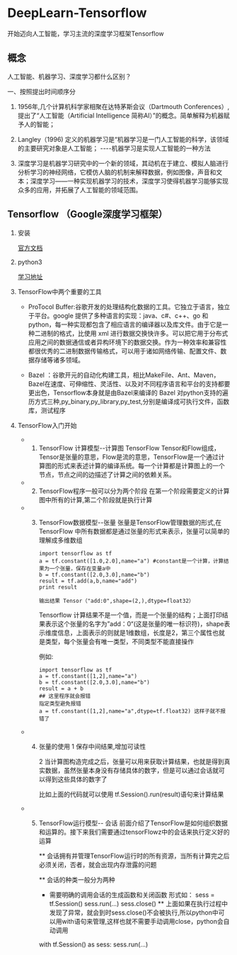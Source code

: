 # DeepLearn-Tensorflow
开始迈向人工智能，学习主流的深度学习框架Tensorflow

## 概念
人工智能、机器学习、深度学习都什么区别？

一、按照提出时间顺序分

1. 1956年,几个计算机科学家相聚在达特茅斯会议（Dartmouth Conferences）,提出了“人工智能（Artificial Intelligence 简称AI）”的概念。简单解释为机器赋予人的智能；

2. Langley（1996) 定义的机器学习是“机器学习是一门人工智能的科学，该领域的主要研究对象是人工智能；
----机器学习是实现人工智能的一种方法

3. 深度学习是机器学习研究中的一个新的领域，其动机在于建立、模拟人脑进行分析学习的神经网络，它模仿人脑的机制来解释数据，例如图像，声音和文本；深度学习——一种实现机器学习的技术，深度学习使得机器学习能够实现众多的应用，并拓展了人工智能的领域范围。

## Tensorflow （Google深度学习框架）
1. 安装

      [官方文档](https://www.tensorflow.org/install/)

2. python3

      [学习地址](http://www.runoob.com/python3/python3-tutorial.html)
3. TensorFlow中两个重要的工具

     - ProTocol Buffer:谷歌开发的处理结构化数据的工具。它独立于语言，独立于平台。google 提供了多种语言的实现：java、c#、c++、go 和 python，每一种实现都包含了相应语言的编译器以及库文件。由于它是一种二进制的格式，比使用 xml 进行数据交换快许多。可以把它用于分布式应用之间的数据通信或者异构环境下的数据交换。作为一种效率和兼容性都很优秀的二进制数据传输格式，可以用于诸如网络传输、配置文件、数据存储等诸多领域。

     - Bazel ：谷歌开元的自动化构建工具，相比MakeFile、Ant、Maven，Bazel在速度、可伸缩性、灵活性、以及对不同程序语言和平台的支持都要更出色，Tensorflow本身就是由Bazel来编译的
       Bazel 对python支持的遍历方式三种,py_binary,py_library,py_test,分别是编译成可执行文件，函数库，测试程序

4. TensorFlow入门开始
   - 1. TensorFlow 计算模型--计算图
        TensorFlow Tensor和Flow组成，Tensor是张量的意思，Flow是流的意思，TensorFlow是一个通过计算图的形式来表述计算的编译系统。每一个计算都是计算图上的一个节点，节点之间的边描述了计算之间的依赖关系。
         
   - 2. TensorFlow程序一般可以分为两个阶段
        在第一个阶段需要定义的计算图中所有的计算,第二个阶段就是执行计算
  
   - 3. TensorFlow数据模型--张量
        张量是TensorFlow管理数据的形式,在TensorFlow 中所有数据都是通过张量的形式来表示，张量可以简单的理解成多维数组
        
            import tensorflow as tf
            a = tf.constant([1.0,2.0],name="a") #constant是一个计算，计算结果为一个张量，保存在变量a中
            b = tf.constant([2.0,3.0],name="b")
            result = tf.add(a,b,name="add")
            print result

            输出结果 Tensor（"add:0",shape=(2,),dtype=float32）
           
           Tensorflow 计算结果不是一个值，而是一个张量的结构；上面打印结果表示这个张量的名字为”add：0“(这是张量的唯一标识符)，shape表示维度信息，上面表示的则就是1维数组，长度是2，第三个属性也就是类型，每个张量会有唯一类型，不同类型不能直接操作

           例如:

            import tensorflow as tf
            a = tf.constant([1,2],name="a")
            b = tf.constant([2.0,3.0],name="b")
            result = a + b
            ## 这里程序就会报错
            指定类型避免报错
            a = tf.constant([1,2],name="a",dtype=tf.float32) 这样子就不报错了

   - 4. 张量的使用
           1 保存中间结果,增加可读性
           
           2 当计算图构造完成之后，张量可以用来获取计算结果，也就是得到真实数据，虽然张量本身没有存储具体的数字，但是可以通过会话就可以得到这些具体的数字了
           

          比如上面的代码就可以使用 tf.Session().run(result)语句来计算结果
   - 5. TensorFlow运行模型-- 会话
         前面介绍了TensorFlow是如何组织数据和运算的。接下来我们需要通过tensorFlowz中的会话来执行定义好的运算

         ** 会话拥有并管理TensorFlow运行时的所有资源，当所有计算完之后必须关闭，否者，就会出现内存泄露的问题

         ** 会话的种类一般分为两种
           - 需要明确的调用会话的生成函数和关闭函数
              形式如：
            sess = tf.Session()
            sess.run(...)
            sess.close()
         ** 上面如果在执行过程中发现了异常，就会到时sess.close()不会被执行,所以python中可以用with语句来管理,这样也就不需要手动调用close，python会自动调用

           with tf.Session() as sess:
               sess.run(...)

       
